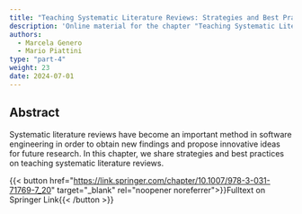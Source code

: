 ```yaml
---
title: "Teaching Systematic Literature Reviews: Strategies and Best Practices"
description: 'Online material for the chapter "Teaching Systematic Literature Reviews: Strategies and Best Practices"'
authors:
  - Marcela Genero
  - Mario Piattini
type: "part-4"
weight: 23
date: 2024-07-01
---
```


## Abstract

Systematic literature reviews have become an important method in software engineering in order to obtain new findings and propose innovative ideas for future research. In this chapter, we share strategies and best practices on teaching systematic literature reviews.

{{< button href="https://link.springer.com/chapter/10.1007/978-3-031-71769-7_20" target="_blank" rel="noopener noreferrer">}}Fulltext on Springer Link{{< /button >}}
